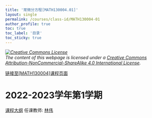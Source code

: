 ```yaml
---
title: '常微分方程[MATH130004.01]'
layout: single
permalink: /courses/class-id/MATH130004-01
author_profile: true
toc: true
toc_label: '目录'
toc_sticky: true
---
```



<div class='notice--warning'>
	<p><i><a rel='license' href='http://creativecommons.org/licenses/by-nc-sa/4.0/'><img alt='Creative Commons License' style='border-width:0' src='https://i.creativecommons.org/l/by-nc-sa/4.0/88x31.png' /></a><br /> The content of this webpage is licensed under a <a rel='license' href='http://creativecommons.org/licenses/by-nc-sa/4.0/'>Creative Commons Attribution-NonCommercial-ShareAlike 4.0 International License</a>.</i></p>
</div>

<a href='https://fdu-math.github.io/courses/MATH130004'>链接至[MATH130004]课程页面</a>

# 2022-2023学年第1学期
<a href='https://fdu-math.github.io/courses/syllabus/MATH130004.01-2022-2023-1 (Encrypted).pdf'>课程大纲</a>
任课教师: <a href='https://fdu-math.github.io/teachers/林伟'>林伟</a>
